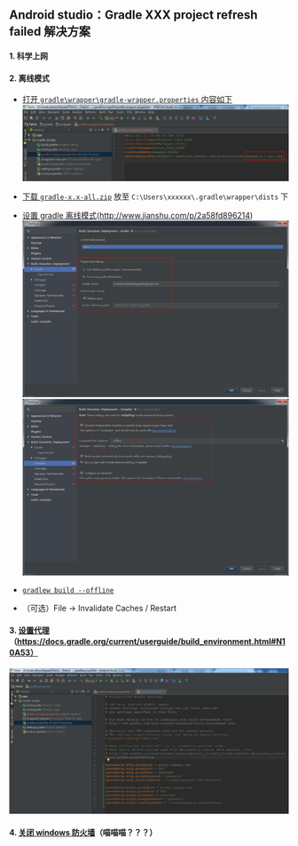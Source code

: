 ## Android studio：Gradle XXX project refresh failed 解决方案

#### 1. 科学上网

#### 2. 离线模式

- [打开 `gradle\wrapper\gradle-wrapper.properties` 内容如下](http://www.voidcn.com/article/p-pjifelqt-yb.html)
![](https://github.com/gavinxxxxxx/node/raw/master/art/gradle-offline-config-00.png)

- [下载 `gradle-x.x-all.zip`](https://services.gradle.org/distributions/) 放至 `C:\Users\xxxxxx\.gradle\wrapper\dists` 下

- [设置 gradle 离线模式](http://www.jianshu.com/p/0e40994b24aa)(http://www.jianshu.com/p/2a58fd896214)
![](https://github.com/gavinxxxxxx/node/raw/master/art/gradle-offline-config-01.png)
![](https://github.com/gavinxxxxxx/node/raw/master/art/gradle-offline-config-02.png)

- [`gradlew build --offline`](https://stackoverflow.com/questions/43088767/how-to-prevent-gradlew-from-download-anything)

- （可选）File -> Invalidate Caches / Restart

#### 3. [设置代理](https://developer.android.google.cn/studio/intro/studio-config.html?hl=zh-cn#proxy)  （https://docs.gradle.org/current/userguide/build_environment.html#N10A53）
![](https://github.com/gavinxxxxxx/node/raw/master/art/gradle-proxy-00.png)

#### 4. [关闭 windows 防火墙](http://blog.csdn.net/zahngjialiang/article/details/61208256)（喵喵喵？？？）